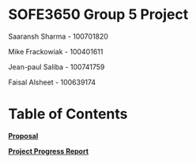# SOFE3650 Group 5 Project

Saaransh Sharma - 100701820

Mike Frackowiak - 100401611

Jean-paul Saliba - 100741759

Faisal Alsheet - 100639174


# Table of Contents

[**Proposal**](https://github.com/strato67/SOFE3650-Group5-Project/blob/main/Group5_Software-Design-Proposal.pdf)

[**Project Progress Report**](https://github.com/strato67/SOFE3650-Group5-Project-Proposal/blob/main/Group%205%20Software-Design-Proposal.pdf)
    
<!--- 2. **Interfaces**
    1. [IphoneFactory](/src/com/company/IphoneFactory.java)
    2. [MacFactory](/src/com/company/MacFactory.java)
    3. [ProductFactory](/src/com/company/ProductFactory.java)
    4. [CPU](/src/com/company/CPU.java)
    5. [Screen](/src/com/company/Screen.java)

3. **Classes**
    1. [createMacCPU](/src/com/company/createMacCPU.java)
    2. [createMacScreen](/src/com/company/createMacScreen.java)
    3. [createPhoneCPU](/src/com/company/createPhoneCPU.java)
    4. [createPhoneScreen](/src/com/company/createPhoneScreen.java)
    5. [dbRead](/src/com/company/dbRead.java)

4. **UML Diagram**
    ![Image of UML](/Factory-Pattern-Assignment-1.drawio.png)
   
5. Screen Dump
  - ![Image of Iphone Factory](/Images/image1.PNG)
  - ![Image of Mac Factory](/Images/image2.PNG)
 --->



